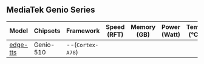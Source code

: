 ## MediaTek Genio Series
  
  | Model            |  Chipsets  |    Framework              |    Speed (RFT)   |   Memory (GB) |  Power (Watt) |     Temp (°C)    |
  |------------------|------------|---------------------------|------------------|--------------|---------------|------------------|
  | [edge-tts](https://github.com/rany2/edge-tts)             |  Genio-510 | --(`Cortex-A78`)   |                  |              |               |                  |
